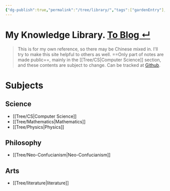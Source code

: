 ```yaml
---
{"dg-publish":true,"permalink":"/tree/library/","tags":["gardenEntry"],"created":"2022-07-31T06:00:52.233+08:00","updated":"2023-08-27T05:04:34.242+08:00"}
---
```



<h1> My Knowledge Library. <a href = "https://eating.work" target = "_self"><strong><span>To Blog ↵</span></strong></a></h1>

> This is for my own reference, so there may be Chinese mixed in. I'll try to make this site helpful to others as well.
==Only part of notes are made public==, mainly in the [[Tree/CS\|Computer Science]] section, and these contents are subject to change. Can be tracked at [Github](https://github.com/AlexLiu2022/library).

# Subjects

## Science 

- [[Tree/CS\|Computer Science]] 
- [[Tree/Mathematics\|Mathematics]]
- [[Tree/Physics\|Physics]]

## Philosophy

- [[Tree/Neo-Confucianism\|Neo-Confucianism]]

## Arts

-  [[Tree/literature\|literature]] 

